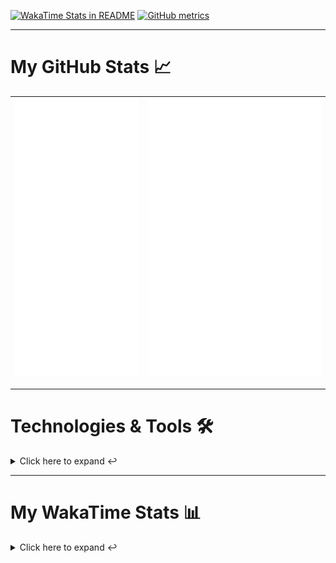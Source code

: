 [![WakaTime Stats in README](https://github.com/LOsioChico/LOsioChico/actions/workflows/waka.yml/badge.svg)](https://github.com/LOsioChico/LOsioChico/actions/workflows/waka.yml) [![GitHub metrics](https://github.com/LOsioChico/LOsioChico/actions/workflows/metrics.yml/badge.svg)](https://github.com/LOsioChico/LOsioChico/actions/workflows/metrics.yml)

---

# My GitHub Stats 📈

| ![](./assets/metrics.svg) | ![](./assets/metrics2.svg) |
| ------------------------- | -------------------------- |

---

# Technologies & Tools 🛠️

<details>
<summary>Click here to expand ↩️</summary>
<br>

## Programming Languages

[![HTML5](https://img.shields.io/badge/HTML5-E34F26?style=for-the-badge&logo=html5&logoColor=white)](https://developer.mozilla.org/en-US/docs/Web/HTML)
[![CSS3](https://img.shields.io/badge/CSS3-1572B6?style=for-the-badge&logo=css3&logoColor=white)](https://developer.mozilla.org/en-US/docs/Web/CSS)
[![JavaScript](https://img.shields.io/badge/JavaScript-F7DF1E?style=for-the-badge&logo=javascript&logoColor=black)](https://developer.mozilla.org/en-US/docs/Web/JavaScript)
[![TypeScript](https://img.shields.io/badge/TypeScript-007ACC?style=for-the-badge&logo=typescript&logoColor=white)](https://www.typescriptlang.org/)

## Web Development

[![React](https://img.shields.io/badge/React-%2361DAFB.svg?&style=for-the-badge&logo=react&logoColor=white)](https://reactjs.org/)
[![React Router Dom](https://img.shields.io/badge/React%20Router%20Dom-CA4245?style=for-the-badge&logo=react-router&logoColor=white)](https://reactrouter.com/)
[![Framer Motion](https://img.shields.io/badge/Framer%20Motion-000000?style=for-the-badge&logo=framer&logoColor=white)](https://www.framer.com/api/motion/)
[![React Query](https://img.shields.io/badge/React%20Query-FF4154?style=for-the-badge&logo=react&logoColor=white)](https://react-query.tanstack.com/)
![Zustand](https://img.shields.io/badge/zustand-%2320232a.svg?style=for-the-badge&logo=react&logoColor=%2361DAFB)

## Form Handling

[![React Hook Form](https://img.shields.io/badge/React%20Hook%20Form-0DAE8B?style=for-the-badge&logo=react-hook-form&logoColor=white)](https://react-hook-form.com/)
[![Zod](https://img.shields.io/badge/Zod-DF2935?style=for-the-badge&logo=typescript&logoColor=white)](https://github.com/colinhacks/zod)

## Web Development Tools

[![Vitest](https://img.shields.io/badge/Vitest-646CFF?style=for-the-badge&logo=vite&logoColor=white)](https://vitest.netlify.app/)
[![ESLint](https://img.shields.io/badge/ESLint-4B32C3?style=for-the-badge&logo=eslint&logoColor=white)](https://eslint.org/)
[![Prettier](https://img.shields.io/badge/Prettier-F7B93E?style=for-the-badge&logo=prettier&logoColor=black)](https://prettier.io/)
[![Tailwind CSS](https://img.shields.io/badge/Tailwind%20CSS-38B2AC?style=for-the-badge&logo=tailwind-css&logoColor=white)](https://tailwindcss.com/)

## Workflow Tools

[![Git](https://img.shields.io/badge/Git-F05032?style=for-the-badge&logo=git&logoColor=white)](https://git-scm.com/)
[![Visual Studio Code](https://img.shields.io/badge/Visual%20Studio%20Code-007ACC?style=for-the-badge&logo=visual-studio-code&logoColor=white)](https://code.visualstudio.com/)

</details>

---

# My WakaTime Stats 📊

<details>
<summary>Click here to expand ↩️</summary>
<br>

<!--START_SECTION:waka-->
![Code Time](http://img.shields.io/badge/Code%20Time-384%20hrs%2022%20mins-blue)

![Lines of code](https://img.shields.io/badge/From%20Hello%20World%20I%27ve%20Written-38.5%20thousand%20lines%20of%20code-blue)

**🐱 My GitHub Data** 

> 📦 16.6 kB Used in GitHub's Storage 
 > 
> 🏆 170 Contributions in the Year 2023
 > 
> 🚫 Not Opted to Hire
 > 
> 📜 7 Public Repositories 
 > 
> 🔑 2 Private Repositories 
 > 
**I'm an Early 🐤** 

```text
🌞 Morning                63 commits          ██████░░░░░░░░░░░░░░░░░░░   23.25 % 
🌆 Daytime                152 commits         ██████████████░░░░░░░░░░░   56.09 % 
🌃 Evening                30 commits          ███░░░░░░░░░░░░░░░░░░░░░░   11.07 % 
🌙 Night                  26 commits          ██░░░░░░░░░░░░░░░░░░░░░░░   09.59 % 
```
📅 **I'm Most Productive on Friday** 

```text
Monday                   61 commits          ██████░░░░░░░░░░░░░░░░░░░   22.51 % 
Tuesday                  67 commits          ██████░░░░░░░░░░░░░░░░░░░   24.72 % 
Wednesday                15 commits          █░░░░░░░░░░░░░░░░░░░░░░░░   05.54 % 
Thursday                 22 commits          ██░░░░░░░░░░░░░░░░░░░░░░░   08.12 % 
Friday                   68 commits          ██████░░░░░░░░░░░░░░░░░░░   25.09 % 
Saturday                 35 commits          ███░░░░░░░░░░░░░░░░░░░░░░   12.92 % 
Sunday                   3 commits           ░░░░░░░░░░░░░░░░░░░░░░░░░   01.11 % 
```


📊 **This Week I Spent My Time On** 

```text
💬 Programming Languages: 
TypeScript               5 hrs 59 mins       ███████████████████░░░░░░   74.23 % 
JSON                     29 mins             ██░░░░░░░░░░░░░░░░░░░░░░░   06.10 % 
CSS                      17 mins             █░░░░░░░░░░░░░░░░░░░░░░░░   03.67 % 
YAML                     13 mins             █░░░░░░░░░░░░░░░░░░░░░░░░   02.87 % 
JavaScript               13 mins             █░░░░░░░░░░░░░░░░░░░░░░░░   02.84 % 
```

**I Mostly Code in JavaScript** 

```text
JavaScript               7 repos             ███████████████░░░░░░░░░░   58.33 % 
TypeScript               3 repos             ██████░░░░░░░░░░░░░░░░░░░   25.00 % 
CSS                      2 repos             ████░░░░░░░░░░░░░░░░░░░░░   16.67 % 
```




 Last Updated on 10/06/2023 00:54:23 UTC
<!--END_SECTION:waka-->

## </details>
